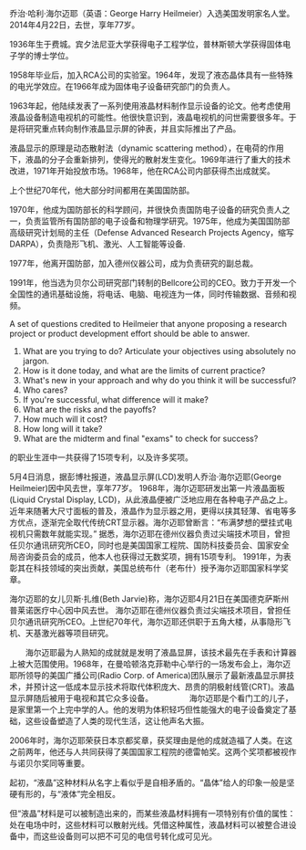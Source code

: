 
乔治·哈利·海尔迈耶（英语：George Harry Heilmeier）入选美国发明家名人堂。
2014年4月22日，去世，享年77岁。

1936年生于费城。宾夕法尼亚大学获得电子工程学位，普林斯顿大学获得固体电子学的博士学位。

1958年毕业后，加入RCA公司的实验室。1964年，发现了液态晶体具有一些特殊的电光学效应。在1966年成为固体电子设备研究部门的负责人。

1963年起，他陆续发表了一系列使用液晶材料制作显示设备的论文。他考虑使用液晶设备制造电视机的可能性。他很快意识到，液晶电视机的问世需要很多年。于是将研究重点转向制作液晶显示屏的钟表，并且实际推出了产品。

液晶显示的原理是动态散射法（dynamic scattering method），在电荷的作用下，液晶的分子会重新排列，使得光的散射发生变化。1969年进行了重大的技术改进，1971年开始投放市场。1968年，他在RCA公司内部获得杰出成就奖。

上个世纪70年代，他大部分时间都用在美国国防部。

1970年，他成为国防部长的科学顾问，并很快负责国防电子设备的研究负责人之一，负责监管所有国防部的电子设备和物理学研究。1975年，他成为美国国防部高级研究计划局的主任（Defense Advanced Research Projects Agency，缩写DARPA），负责隐形飞机、激光、人工智能等设备.

1977年，他离开国防部，加入德州仪器公司，成为负责研究的副总裁。

1991年，他当选为贝尔公司研究部门转制的Bellcore公司的CEO。致力于开发一个全国性的通讯基础设施，将电话、电脑、电视连为一体，同时传输数据、音频和视频。

A set of questions credited to Heilmeier that anyone proposing a research project or product development effort should be able to answer.

 1. What are you trying to do? Articulate your objectives using
    absolutely no jargon.
 2. How is it done today, and what are the limits of current practice?
 3. What's new in your approach and why do you think it will be
    successful?
 4. Who cares?
 5. If you're successful, what difference will it make?
 6. What are the risks and the payoffs?
 7. How much will it cost?
 8. How long will it take?
 9. What are the midterm and final "exams" to check for success?

的职业生涯中一共获得了15项专利，以及许多奖项。

5月4日消息，据彭博社报道，液晶显示屏(LCD)发明人乔治·海尔迈耶(George Heilmeier)因中风去世，享年77岁。
1968年，海尔迈耶研发出第一片液晶面板 (Liquid Crystal Display, LCD)，从此液晶便被广泛地应用在各种电子产品之上。近年来随著大尺寸面板的普及，液晶作为显示器之用，更得以挟其轻薄、省电等多方优点，逐渐完全取代传统CRT显示器。海尔迈耶曾断言：“布满梦想的壁挂式电视机只需数年就能实现。”
据悉，海尔迈耶在德州仪器负责过尖端技术项目，曾担任贝尔通讯研究所CEO，同时也是美国国家工程院、国防科技委员会、国家安全局咨询委员会的成员，他本人也获得过无数奖项，拥有15项专利。
1991年，为表彰其在科技领域的突出贡献，美国总统布什（老布什）授予海尔迈耶国家科学奖章。

海尔迈耶的女儿贝斯·扎维(Beth Jarvie)称，海尔迈耶4月21日在美国德克萨斯州普莱诺医疗中心因中风去世。   海尔迈耶在德州仪器负责过尖端技术项目，曾担任贝尔通讯研究所CEO。上世纪70年代，海尔迈耶还供职于五角大楼，从事隐形飞机、天基激光器等项目研究。

　　海尔迈耶最为人熟知的成就就是发明了液晶显屏，该技术最先在手表和计算器上被大范围使用。1968年，在曼哈顿洛克菲勒中心举行的一场发布会上，海尔迈耶所领导的美国广播公司(Radio Corp. of America)团队展示了最新液晶显示屏技术，并预计这一低成本显示技术将取代体积庞大、昂贵的阴极射线管(CRT)。液晶显示屏随后被用于电视和其它众多设备。
　　
　　海尔迈耶是个看门工的儿子，是家里第一个上完中学的人。他的发明为体积轻巧但性能强大的电子设备奠定了基础，这些设备塑造了人类的现代生活，这让他声名大振。

2006年时，海尔迈耶荣获日本京都奖章，获奖理由是他的成就造福了人类。在这之前两年，他还与人共同获得了美国国家工程院的德雷帕奖。这两个奖项都被视作与诺贝尔奖同等重要。

起初，“液晶”这种材料从名字上看似乎是自相矛盾的。“晶体”给人的印象一般是坚硬有形的，与“液体”完全相反。

但“液晶”材料是可以被制造出来的，而某些液晶材料拥有一项特别有价值的属性：处在电场中时，这些材料可以散射光线。凭借这种属性，液晶材料可以被整合进设备中，而这些设备则可以把不可见的电信号转化成可见光。